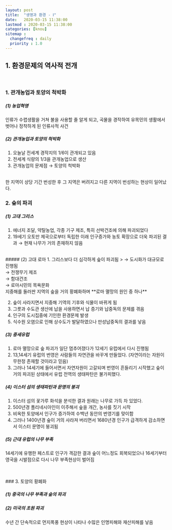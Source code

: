```yaml
---
layout: post
title:  "생명과 환경 - Ⅰ"
date:   2020-03-15 11:38:00 
lastmod : 2020-03-15 11:38:00
categories: [knou]
sitemap :
  changefreq : daily
  priority : 1.0
---
```


## 1. 환경문제의 역사적 전개
<br>

### 1. 관개농업과 토양의 척박화

##### (1) 농업혁명
인류가 수렵생활을 거쳐 불을 사용할 줄 알게 되고, 곡물을 경작하여 유목민의 생활에서 벗어나 정착하게 된 인류사적 사건
<br>
##### (2) 관개농업과 토양의 척박화
1. 오늘날 전세계 경작지의 1/6이 관개되고 있음
2. 전세계 식량의 1/3을 관개농업으로 생산
3. 관개농업의 문제점 → 토양의 척박화
<br>
한 지역이 상당 기간 번성한 후 그 지역은 버려지고 다른 지역이 번성하는 현상이 일어났다.
<br>

### 2. 숲의 파괴
##### (1) 고대 그리스
1. 에너지 조달, 약탈농업, 각종 기구 제조, 특히 선박건조에 의해 파괴되었다
2. 19세기 오토만 제국으로부터 독립한 이래 인구증가와 농토 확장으로 더욱 파괴된 결과 → 현재 나무가 거의 존재하지 않음
<br>
##### (2) 고대 로마
1. 그리스보다 더 심각하게 숲이 파괴됨
> → 도시화가 대규모로 진행됨<br>
  → 전쟁무기 제조<br>
  → 함대건조<br>
  → 로마시민의 목욕문화<br>
  지중해를 둘러싼 지역의 숲을 거의 황폐화하며 **로마 멸망의 원인 중 하나**

2. 숲이 사라지면서 지중해 기역의 기후와 식물이 바뀌게 됨
3. 그릇과 수도관 생산에 납을 사용하면서 납 증기와 납중독의 문제를 겪음
4. 인구의 도시집중에 기인한 환경문제 발생
5. 식수원 오염으로 인해 상수도가 발달하였으나 만성납중독의 결과를 낳음

##### (3) 중세유럽
1. 로마 멸망으로 숲 파괴가 일단 멈추어졌다가 12세기 유럽에서 다시 진행됨
2. 13,14세기 유럽의 번영은 사람들의 자연관을 바꾸게 만들었다. (자연이라는 자원이 무한정 존재할 것이라고 믿음)
3. 그러나 14세기에 들어서면서 자연자원이 고갈되며 번영이 흔들리기 시작했고 숲이 거의 파괴된 상태에서 유럽 전역의 생태파탄은 불가피했다.

##### (4) 이스터 섬의 생태파탄과 문명의 붕괴
1. 이스터 섬의 꽃가루 화석을 분석한 결과 원래는 나무로 가득 차 있었다.
2. 500년경 폴리네시아인이 이주해서 숲을 개간, 농사를 짓기 시작
3. 비옥한 토양에서 인구가 증가하여 수백년 동안의 번영기를 맞이함
4. 그러나 1400년경 숲이 거의 사라져 버리면서 1680년경 인구가 급격하게 감소하면서 이스터 문명이 붕괴됨

##### (5) 근대 유럽의 나무 부족
14세기에 유행한 페스트로 인구가 격감한 결과 숲이 어느정도 회복되었으나 16세기부터 영국을 시발점으로 다시 나무 부족현상이 벌어짐

<br>
<br>
### 3. 토양의 황폐화

##### (1) 중국의 나무 부족과 숲의 파괴
##### (2) 미국의 초원 파괴
수년 간 단속적으로 먼지폭풍 현상이 나타나 수많은 인명피해와 재산피해를 낳음

<div class="divider"></div>


